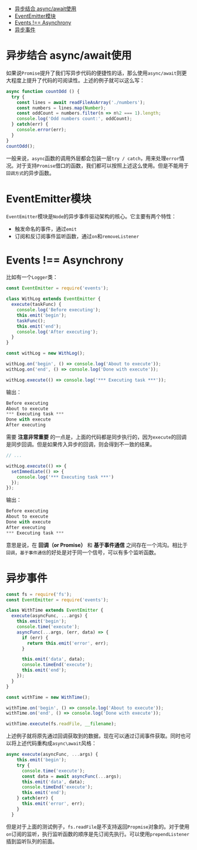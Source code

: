 <!-- TOC -->

- [异步结合 async/await使用](#异步结合-asyncawait使用)
- [EventEmitter模块](#eventemitter模块)
- [Events !== Asynchrony](#events--asynchrony)
- [异步事件](#异步事件)

<!-- /TOC -->
# 异步结合 async/await使用
如果说`Promise`提升了我们写异步代码的便捷性的话，那么使用`async/await`则更大程度上提升了代码的可阅读性。上述的例子就可以这么写：
```js
async function countOdd () {
  try {
    const lines = await readFileAsArray('./numbers');
    const numbers = lines.map(Number);
    const oddCount = numbers.filter(n => n%2 === 1).length;
    console.log('Odd numbers count:', oddCount);
  } catch(err) {
    console.error(err);
  }
}
countOdd();
```
一般来说，`async`函数的调用外层都会包装一层`try / catch`，用来处理`error`情况。对于支持`Promise`借口的函数，我们都可以按照上述这么使用。但是不能用于`回调方式`的异步函数。

# EventEmitter模块
`EventEmitter`模块是`Node`的异步事件驱动架构的核心。它主要有两个特性：
- 触发命名的事件，通过`emit`
- 订阅和反订阅事件监听函数，通过`on`和`removeListener`

# Events !== Asynchrony
比如有一个`Logger`类：
```js
const EventEmitter = require('events');

class WithLog extends EventEmitter {
  execute(taskFunc) {
    console.log('Before executing');
    this.emit('begin');
    taskFunc();
    this.emit('end');
    console.log('After executing');
  }
}

const withLog = new WithLog();

withLog.on('begin', () => console.log('About to execute'));
withLog.on('end', () => console.log('Done with execute'));

withLog.execute(() => console.log('*** Executing task ***'));
```

输出：
```js
Before executing
About to execute
*** Executing task ***
Done with execute
After executing
```

需要 __注意非常重要__ 的一点是，上面的代码都是同步执行的，因为`execute`的回调是同步回调。但是如果传入异步的回调，则会得到不一致的结果。
```js
// ...

withLog.execute(() => {
  setImmediate(() => {
    console.log('*** Executing task ***')
  });
});
```

输出：
```js
Before executing
About to execute
Done with execute
After executing
*** Executing task ***
```

意思是说，在 __回调（or Promise）__ 和 __基于事件通信__ 之间存在一个鸿沟。相比于`回调`，`基于事件通信`的好处是对于同一个信号，可以有多个监听函数。

# 异步事件
```js
const fs = require('fs');
const EventEmitter = require('events');

class WithTime extends EventEmitter {
  execute(asyncFunc, ...args) {
    this.emit('begin');
    console.time('execute');
    asyncFunc(...args, (err, data) => {
      if (err) {
        return this.emit('error', err);
      }

      this.emit('data', data);
      console.timeEnd('execute');
      this.emit('end');
    });
  }
}

const withTime = new WithTime();

withTime.on('begin', () => console.log('About to execute'));
withTime.on('end', () => console.log('Done with execute'));

withTime.execute(fs.readFile, __filename);
```

上述例子就将原先通过回调获取到的数据，现在可以通过订阅事件获取。同时也可以将上述代码重构成`async\await`风格：
```js
async execute(asyncFunc, ...args) {
    this.emit('begin');
    try {
      console.time('execute');
      const data = await asyncFunc(...args);
      this.emit('data', data);
      console.timeEnd('execute');
      this.emit('end');
    } catch(err) {
      this.emit('error', err);
    }
  }
```

但是对于上面的测试例子，`fs.readFile`是不支持返回`Propmise`对象的。对于使用`on`订阅的监听，执行监听函数的顺序是先订阅先执行。可以使用`prependListener`插到监听队列的前面。